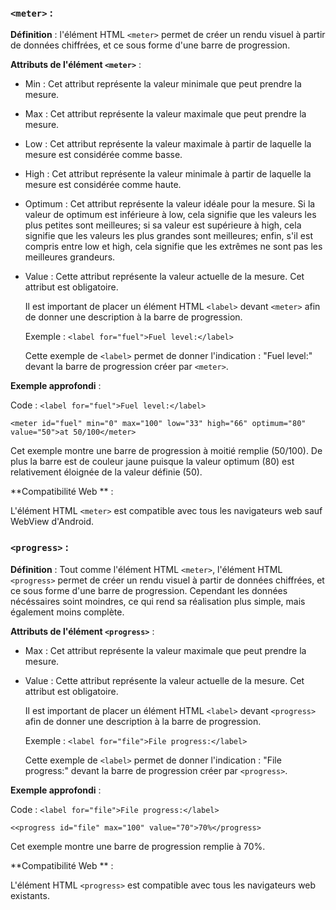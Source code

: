 
### `<meter>` :

**Définition** : l'élément HTML `<meter>` permet de créer un rendu visuel à partir de données chiffrées, et ce sous forme d'une barre de progression.

**Attributs de l'élément `<meter>`** :
 - Min : Cet attribut représente la valeur minimale que peut prendre la mesure.
 - Max : Cet attribut représente la valeur maximale que peut prendre la mesure.
 - Low : Cet attribut représente la valeur maximale à partir de laquelle la mesure est considérée comme basse.
 - High : Cet attribut représente la valeur minimale à partir de laquelle la mesure est considérée comme haute.
 - Optimum : Cet attribut représente la valeur idéale pour la mesure. Si la valeur de optimum est inférieure à low, cela signifie que les valeurs les plus petites sont meilleures; si sa valeur est supérieure à high, cela signifie que les valeurs les plus grandes sont meilleures; enfin, s'il est compris entre low et high, cela signifie que les extrêmes ne sont pas les meilleures grandeurs.
 - Value : Cette attribut représente la valeur actuelle de la mesure. Cet attribut est obligatoire.

   Il est important de placer un élément HTML `<label>` devant `<meter>` afin de donner une description à la barre de progression.

   Exemple : `<label for="fuel">Fuel level:</label>`

   Cette exemple de `<label>` permet de donner l'indication : "Fuel level:" devant la barre de progression créer par `<meter>`.

**Exemple approfondi** : 

   Code : `<label for="fuel">Fuel level:</label>`

   `<meter id="fuel" min="0" max="100" low="33" high="66" optimum="80" value="50">at 50/100</meter>`

   Cet exemple montre une barre de progression à moitié remplie (50/100). De plus la barre est de couleur jaune puisque la valeur optimum (80) est relativement éloignée de la valeur définie (50).

**Compatibilité Web ** : 

   L'élément HTML `<meter>` est compatible avec tous les navigateurs web sauf WebView d'Android.


   

### `<progress>` :

**Définition** : Tout comme l'élément HTML `<meter>`, l'élément HTML `<progress>` permet de créer un rendu visuel à partir de données chiffrées, et ce sous forme d'une barre de progression. Cependant les données nécéssaires soint moindres, ce qui rend sa réalisation plus simple, mais également moins complète.

**Attributs de l'élément `<progress>`** :
 
 - Max : Cet attribut représente la valeur maximale que peut prendre la mesure.
 
 - Value : Cette attribut représente la valeur actuelle de la mesure. Cet attribut est obligatoire.

   Il est important de placer un élément HTML `<label>` devant `<progress>` afin de donner une description à la barre de progression.

   Exemple : `<label for="file">File progress:</label>`

   Cette exemple de `<label>` permet de donner l'indication : "File progress:" devant la barre de progression créer par `<progress>`.

**Exemple approfondi** : 

   Code : `<label for="file">File progress:</label>`

   `<<progress id="file" max="100" value="70">70%</progress>`

   Cet exemple montre une barre de progression remplie à 70%.


**Compatibilité Web ** : 

   L'élément HTML `<progress>` est compatible avec tous les navigateurs web existants.

